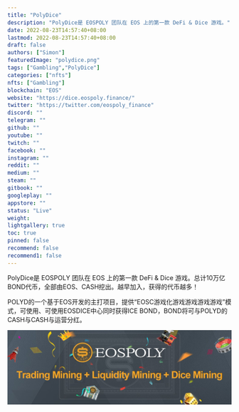 ```yaml
---
title: "PolyDice"
description: "PolyDice是 EOSPOLY 团队在 EOS 上的第一款 DeFi & Dice 游戏。"
date: 2022-08-23T14:57:40+08:00
lastmod: 2022-08-23T14:57:40+08:00
draft: false
authors: ["Simon"]
featuredImage: "polydice.png"
tags: ["Gambling","PolyDice"]
categories: ["nfts"]
nfts: ["Gambling"]
blockchain: "EOS"
website: "https://dice.eospoly.finance/"
twitter: "https://twitter.com/eospoly_finance"
discord: ""
telegram: ""
github: ""
youtube: ""
twitch: ""
facebook: ""
instagram: ""
reddit: ""
medium: ""
steam: ""
gitbook: ""
googleplay: ""
appstore: ""
status: "Live"
weight: 
lightgallery: true
toc: true
pinned: false
recommend: false
recommend1: false
---
```

PolyDice是 EOSPOLY 团队在 EOS 上的第一款 DeFi & Dice 游戏。总计10万亿BOND代币，全部由EOS、CASH挖出。越早加入，获得的代币越多！

POLYD的一个基于EOS开发的主打项目，提供“EOSC游戏化游戏游戏游戏游戏”模式，可使用、可使用EOSDICE中心同时获得ICE BOND，BOND将可与POLYD的CASH与CASH与运营分红。

![配图](10805620360.jpg)